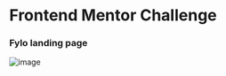 
# Frontend Mentor Challenge

### Fylo landing page

![image](https://github.com/Seyi-Amusan/Seyi-Amusa/assets/131811805/c6ae9424-547c-41e6-9eca-bd4bc38ed1ba)

